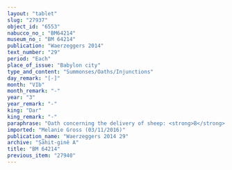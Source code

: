 ```yaml
---
layout: "tablet"
slug: "27937"
object_id: "6553"
nabucco_no_: "BM64214"
museum_no_: "BM 64214"
publication: "Waerzeggers 2014"
text_number: "29"
period: "Each"
place_of_issue: "Babylon city"
type_and_content: "Summonses/Oaths/Injunctions"
day_remark: "[-]"
month: "VIb"
month_remark: "-"
year: "3"
year_remark: "-"
king: "Dar"
king_remark: "-"
paraphrase: "Oath concerning the delivery of sheep: <strong>B</strong> swears (<em>tam&ucirc;</em>) to <strong>A</strong> by Bēl, Nab&ucirc; and the king of Babylon that he will bring 2(?) sheep before the 25<sup>th</sup> of month [x]. In return <strong>A</strong> swears to <strong>B</strong> that he will stop his argument (<em>dibbu</em>) against him if he keeps the promise. 3 witnesses and the scribe.<br /> &nbsp;<br /> <strong>A</strong> = [Bēl-x]/Ṭāb-gurru; <strong>B</strong> = Marduk-rēmanni/Bēl-uballiṭ//Ṣāhit-gin&ecirc;; Scribe = Munahhi&scaron;-Marduk//Mudammiq-Nab&ucirc;<br /> <br /> &nbsp;"
imported: "Melanie Gross (03/11/2016)"
publication_name: "Waerzeggers 2014 29"
archive: "Ṣāhit-ginê A"
title: "BM 64214"
previous_item: "27940"
---
```

